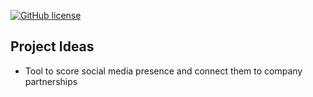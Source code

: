 [![GitHub license](https://img.shields.io/github/license/jkim10/COMS-4995?style=for-the-badge)](https://github.com/jkim10/COMS-4995/blob/master/LICENSE)
## Project Ideas
* Tool to score social media presence and connect them to company partnerships
